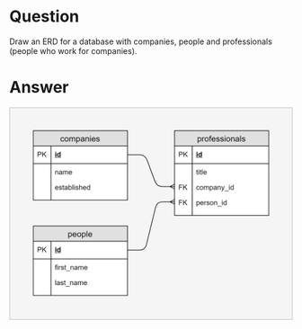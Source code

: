 # Question

Draw an ERD for a database with companies, people and professionals (people who work for companies).

# Answer

![ERD](../images/erd.png)
